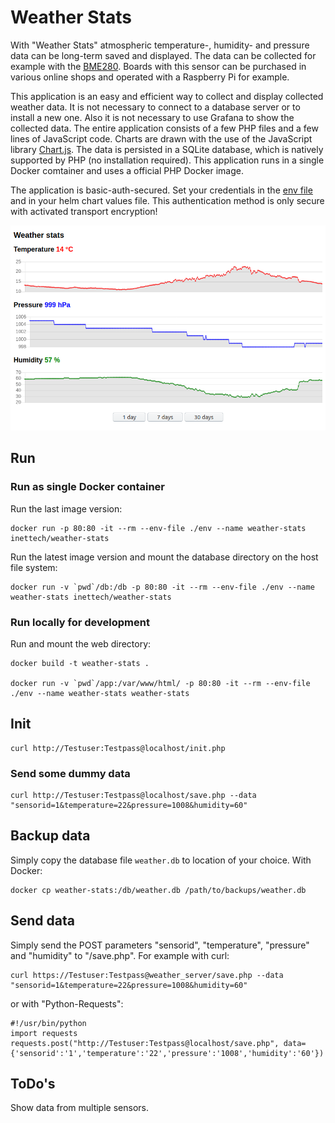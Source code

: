 # Weather Stats

With "Weather Stats" atmospheric temperature-, humidity- and pressure data can be long-term saved and displayed. The data can be collected for example with the [BME280](https://www.bosch-sensortec.com/products/environmental-sensors/humidity-sensors-bme280/). Boards with this sensor can be purchased in various online shops and operated with a Raspberry Pi for example.

This application is an easy and efficient way to collect and display collected weather data. It is not necessary to connect to a database server or to install a new one. Also it is not necessary to use Grafana to show the collected data. The entire application consists of a few PHP files and a few lines of JavaScript code. Charts are drawn with the use of the JavaScript library [Chart.js](https://www.chartjs.org). The data is persisted in a SQLite database, which is natively supported by PHP (no installation required). This application runs in a single Docker comtainer and uses a official PHP Docker image.

The application is basic-auth-secured. Set your credentials in the [env file](./env) and in your helm chart values file. This authentication method is only secure with activated transport encryption!

![Weather stats](./WeatherStats.png)

## Run

### Run as single Docker container

Run the last image version:

```
docker run -p 80:80 -it --rm --env-file ./env --name weather-stats inettech/weather-stats
```

Run the latest image version and mount the database directory on the host file system:

```
docker run -v `pwd`/db:/db -p 80:80 -it --rm --env-file ./env --name weather-stats inettech/weather-stats
```

### Run locally for development

Run and mount the web directory:

```
docker build -t weather-stats .

docker run -v `pwd`/app:/var/www/html/ -p 80:80 -it --rm --env-file ./env --name weather-stats weather-stats
```

## Init

```
curl http://Testuser:Testpass@localhost/init.php
```

### Send some dummy data

```
curl http://Testuser:Testpass@localhost/save.php --data "sensorid=1&temperature=22&pressure=1008&humidity=60"
```

## Backup data

Simply copy the database file `weather.db` to location of your choice. With Docker:

```
docker cp weather-stats:/db/weather.db /path/to/backups/weather.db
```

## Send data

Simply send the POST parameters "sensorid", "temperature", "pressure" and "humidity" to "/save.php". For example with curl:

```
curl https://Testuser:Testpass@weather_server/save.php --data "sensorid=1&temperature=22&pressure=1008&humidity=60"
```

or with "Python-Requests":

```
#!/usr/bin/python
import requests
requests.post("http://Testuser:Testpass@localhost/save.php", data={'sensorid':'1','temperature':'22','pressure':'1008','humidity':'60'})
```

## ToDo's

Show data from multiple sensors.

